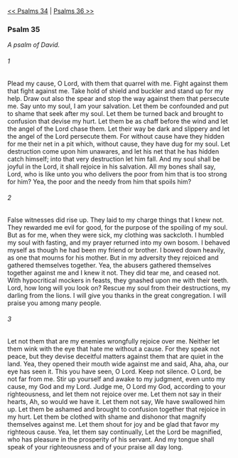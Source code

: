 [<< Psalms 34](Psalms%2034)  |  [Psalms 36 >>](Psalms%2036)

### Psalm 35

*A psalm of David.*

###### 1
Plead my cause, O Lord, with them that quarrel with me. Fight against them that fight against me. Take hold of shield and buckler and stand up for my help. Draw out also the spear and stop the way against them that persecute me. Say unto my soul, I am your salvation. Let them be confounded and put to shame that seek after my soul. Let them be turned back and brought to confusion that devise my hurt. Let them be as chaff before the wind and let the angel of the Lord chase them. Let their way be dark and slippery and let the angel of the Lord persecute them. For without cause have they hidden for me their net in a pit which, without cause, they have dug for my soul. Let destruction come upon him unawares, and let his net that he has hidden catch himself; into that very destruction let him fall. And my soul shall be joyful in the Lord, it shall rejoice in his salvation. All my bones shall say, Lord, who is like unto you who delivers the poor from him that is too strong for him? Yea, the poor and the needy from him that spoils him?

###### 2
False witnesses did rise up. They laid to my charge things that I knew not. They rewarded me evil for good, for the purpose of the spoiling of my soul. But as for me, when they were sick, my clothing was sackcloth. I humbled my soul with fasting, and my prayer returned into my own bosom. I behaved myself as though he had been my friend or brother. I bowed down heavily, as one that mourns for his mother. But in my adversity they rejoiced and gathered themselves together. Yea, the abusers gathered themselves together against me and I knew it not. They did tear me, and ceased not. With hypocritical mockers in feasts, they gnashed upon me with their teeth. Lord, how long will you look on? Rescue my soul from their destructions, my darling from the lions. I will give you thanks in the great congregation. I will praise you among many people.

###### 3
Let not them that are my enemies wrongfully rejoice over me. Neither let them wink with the eye that hate me without a cause. For they speak not peace, but they devise deceitful matters against them that are quiet in the land. Yea, they opened their mouth wide against me and said, Aha, aha, our eye has seen it. This you have seen, O Lord. Keep not silence. O Lord, be not far from me. Stir up yourself and awake to my judgment, even unto my cause, my God and my Lord. Judge me, O Lord my God, according to your righteousness, and let them not rejoice over me. Let them not say in their hearts, Ah, so would we have it. Let them not say, We have swallowed him up. Let them be ashamed and brought to confusion together that rejoice in my hurt. Let them be clothed with shame and dishonor that magnify themselves against me. Let them shout for joy and be glad that favor my righteous cause. Yea, let them say continually, Let the Lord be magnified, who has pleasure in the prosperity of his servant. And my tongue shall speak of your righteousness and of your praise all day long.